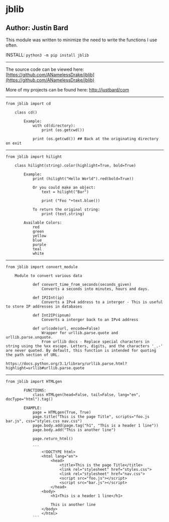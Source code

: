 # jblib
## Author: Justin Bard

This module was written to minimize the need to write the functions I use often.

INSTALL:  ` python3 -m pip install jblib `

---
The source code can be viewed here: [https://github.com/ANamelessDrake/jblib](https://github.com/ANamelessDrake/jblib)

More of my projects can be found here: [http://justbard/com](http://justbard.com)

---
` from jblib import cd `
```
    class cd()
            
        Example: 
            with cd(directory):
                print (os.getcwd()) 

            print (os.getcwd()) ## Back at the originating directory on exit
```

---
` from jblib import hilight `
```
    class hilight(string).color(highlight=True, bold=True)

        Example:
            print (hilight("Hello World").red(bold=True))

            Or you could make an object:
                text = hilight("Bar")

                print ("Foo "+text.blue())

            To return the original string:
                print (text.string)
        
        Available Colors:
            red
            green
            yellow
            blue
            purple
            teal
            white
```

---
` from jblib import convert_module `
```
    Module to convert various data
            
            def convert_time_from_seconds(seconds_given)
                Converts a seconds into minutes, hours and days. 
            
            def IP2Int(ip)
                Converts a IPv4 address to a interger - This is useful to store IP addresses in databases
            
            def Int2IP(ipnum)
                Converts a interger back to an IPv4 address

            def urlcode(url, encode=False)
                Wrapper for urllib.parse.quote and urllib.parse.unquote.
                From urllib docs - Replace special characters in string using the %xx escape. Letters, digits, and the characters '_.-' are never quoted. By default, this function is intended for quoting the path section of URL. 
                - https://docs.python.org/3.1/library/urllib.parse.html?highlight=urllib#urllib.parse.quote
```

---
` from jblib import HTMLgen `
```
        FUNCTIONS:
            class HTMLgen(head=False, tail=False, lang="en", docType="html").tag()

        EXAMPLE:
            page = HTMLgen(True, True)
            page.title("This is the page Title", scripts="foo.js bar.js", css="styles.css nav.css")
            page.body.add(page.tag("h1", "This is a header 1 line"))
            page.body.add("This is another line")

            page.return_html()

            ```
                <!DOCTYPE html>
                <html lang="en">
                    <head>
                        <title>This is the page Title</title>
                        <link rel="stylesheet" href="styles.css">
                        <link rel="stylesheet" href="nav.css">
                        <script src="foo.js"></script>
                        <script src="bar.js"></script>
                    </head>
                <body>
                    <h1>This is a header 1 line</h1>

                    This is another line
                </body>
                </html>
            ```

```